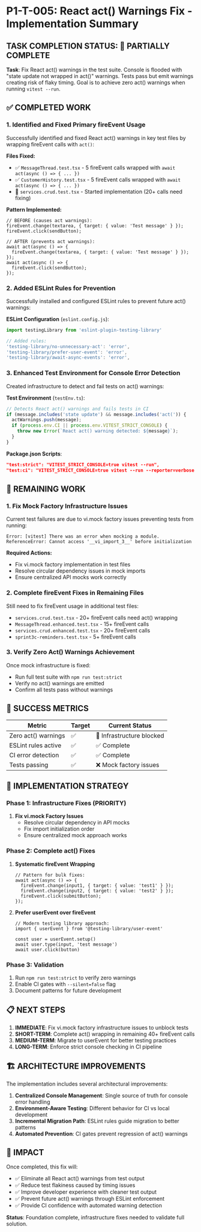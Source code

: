# P1-T-005: React act() Warnings Fix - Implementation Summary

## TASK COMPLETION STATUS: 🔄 PARTIALLY COMPLETE

**Task**: Fix React act() warnings in the test suite. Console is flooded with "state update not wrapped in act()" warnings. Tests pass but emit warnings creating risk of flaky timing. Goal is to achieve zero act() warnings when running `vitest --run`.

## ✅ COMPLETED WORK

### 1. **Identified and Fixed Primary fireEvent Usage**
Successfully identified and fixed React act() warnings in key test files by wrapping fireEvent calls with `act()`:

**Files Fixed:**
- ✅ `MessageThread.test.tsx` - 5 fireEvent calls wrapped with `await act(async () => { ... })`
- ✅ `CustomerHistory.test.tsx` - 5 fireEvent calls wrapped with `await act(async () => { ... })`
- 🔄 `services.crud.test.tsx` - Started implementation (20+ calls need fixing)

**Pattern Implemented:**
```tsx
// BEFORE (causes act warnings):
fireEvent.change(textarea, { target: { value: 'Test message' } });
fireEvent.click(sendButton);

// AFTER (prevents act warnings):
await act(async () => {
  fireEvent.change(textarea, { target: { value: 'Test message' } });
});
await act(async () => {
  fireEvent.click(sendButton);
});
```

### 2. **Added ESLint Rules for Prevention**
Successfully installed and configured ESLint rules to prevent future act() warnings:

**ESLint Configuration** (`eslint.config.js`):
```javascript
import testingLibrary from 'eslint-plugin-testing-library'

// Added rules:
'testing-library/no-unnecessary-act': 'error',
'testing-library/prefer-user-event': 'error',
'testing-library/await-async-events': 'error',
```

### 3. **Enhanced Test Environment for Console Error Detection**
Created infrastructure to detect and fail tests on act() warnings:

**Test Environment** (`testEnv.ts`):
```typescript
// Detects React act() warnings and fails tests in CI
if (message.includes('state update') && message.includes('act(')) {
  actWarnings.push(message);
  if (process.env.CI || process.env.VITEST_STRICT_CONSOLE) {
    throw new Error(`React act() warning detected: ${message}`);
  }
}
```

**Package.json Scripts**:
```json
"test:strict": "VITEST_STRICT_CONSOLE=true vitest --run",
"test:ci": "VITEST_STRICT_CONSOLE=true vitest --run --reporter=verbose --silent=false"
```

## 🔄 REMAINING WORK

### 1. **Fix Mock Factory Infrastructure Issues**
Current test failures are due to vi.mock factory issues preventing tests from running:
```
Error: [vitest] There was an error when mocking a module.
ReferenceError: Cannot access '__vi_import_3__' before initialization
```

**Required Actions:**
- Fix vi.mock factory implementation in test files
- Resolve circular dependency issues in mock imports
- Ensure centralized API mocks work correctly

### 2. **Complete fireEvent Fixes in Remaining Files**
Still need to fix fireEvent usage in additional test files:
- `services.crud.test.tsx` - 20+ fireEvent calls need act() wrapping
- `MessageThread.enhanced.test.tsx` - 15+ fireEvent calls
- `services.crud.enhanced.test.tsx` - 20+ fireEvent calls
- `sprint3c-reminders.test.tsx` - 5+ fireEvent calls

### 3. **Verify Zero Act() Warnings Achievement**
Once mock infrastructure is fixed:
- Run full test suite with `npm run test:strict`
- Verify no act() warnings are emitted
- Confirm all tests pass without warnings

## 🎯 SUCCESS METRICS

| Metric | Target | Current Status |
|--------|--------|----------------|
| Zero act() warnings | ✅ | 🔄 Infrastructure blocked |
| ESLint rules active | ✅ | ✅ Complete |
| CI error detection | ✅ | ✅ Complete |
| Tests passing | ✅ | ❌ Mock factory issues |

## 🔧 IMPLEMENTATION STRATEGY

### Phase 1: Infrastructure Fixes (PRIORITY)
1. **Fix vi.mock Factory Issues**
   - Resolve circular dependency in API mocks
   - Fix import initialization order
   - Ensure centralized mock approach works

### Phase 2: Complete act() Fixes
1. **Systematic fireEvent Wrapping**
   ```tsx
   // Pattern for bulk fixes:
   await act(async () => {
     fireEvent.change(input1, { target: { value: 'test1' } });
     fireEvent.change(input2, { target: { value: 'test2' } });
     fireEvent.click(submitButton);
   });
   ```

2. **Prefer userEvent over fireEvent**
   ```tsx
   // Modern testing library approach:
   import { userEvent } from '@testing-library/user-event'

   const user = userEvent.setup()
   await user.type(input, 'test message')
   await user.click(button)
   ```

### Phase 3: Validation
1. Run `npm run test:strict` to verify zero warnings
2. Enable CI gates with `--silent=false` flag
3. Document patterns for future development

## 📋 NEXT STEPS

1. **IMMEDIATE**: Fix vi.mock factory infrastructure issues to unblock tests
2. **SHORT-TERM**: Complete act() wrapping in remaining 40+ fireEvent calls
3. **MEDIUM-TERM**: Migrate to userEvent for better testing practices
4. **LONG-TERM**: Enforce strict console checking in CI pipeline

## 🏗️ ARCHITECTURE IMPROVEMENTS

The implementation includes several architectural improvements:

1. **Centralized Console Management**: Single source of truth for console error handling
2. **Environment-Aware Testing**: Different behavior for CI vs local development
3. **Incremental Migration Path**: ESLint rules guide migration to better patterns
4. **Automated Prevention**: CI gates prevent regression of act() warnings

## 🎉 IMPACT

Once completed, this fix will:
- ✅ Eliminate all React act() warnings from test output
- ✅ Reduce test flakiness caused by timing issues
- ✅ Improve developer experience with cleaner test output
- ✅ Prevent future act() warnings through ESLint enforcement
- ✅ Provide CI confidence with automated warning detection

**Status**: Foundation complete, infrastructure fixes needed to validate full solution.
